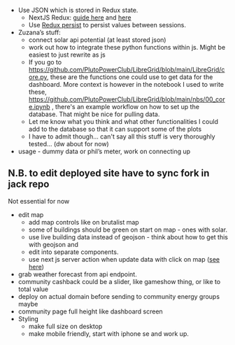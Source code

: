 - Use JSON which is stored in Redux state.
  - NextJS Redux: [guide here](https://redux.js.org/usage/nextjs) and [here](https://blog.logrocket.com/use-redux-next-js/#creating-slice)
  - Use [Redux persist](https://blog.logrocket.com/persist-state-redux-persist-redux-toolkit-react/) to persist values between sessions.
- Zuzana’s stuff:
  - connect solar api potential (at least stored json)
  - work out how to integrate these python functions within js. Might be easiest to just rewrite as js
  - If you go to https://github.com/PlutoPowerClub/LibreGrid/blob/main/LibreGrid/core.py, these are the functions one could use to get data for the dashboard. More context is however in the notebook I used to write these, https://github.com/PlutoPowerClub/LibreGrid/blob/main/nbs/00_core.ipynb , there's an example workflow on how to set up the database. That might be nice for pulling data.
  - Let me know what you think and what other functionalities I could add to the database so that it can support some of the plots
  - I have to admit though... can't say all this stuff is very thoroughly tested... (dw about for now)
- usage - dummy data or phil’s meter, work on connecting up

## **N.B. to edit deployed site have to sync fork in jack repo**

Not essential for now

- edit map
  - add map controls like on brutalist map
  - some of buildings should be green on start on map - ones with solar.
  - use live building data instead of geojson - think about how to get this with geojson and
  - edit into separate components.
  - use next js server action when update data with click on map ([see here](https://www.youtube.com/watch?v=O94ESaJtHtM))
- grab weather forecast from api endpoint.
- community cashback could be a slider, like gameshow thing, or like to total value
- deploy on actual domain before sending to community energy groups maybe
- community page full height like dashboard screen
- Styling
  - make full size on desktop
  - make mobile friendly, start with iphone se and work up.
